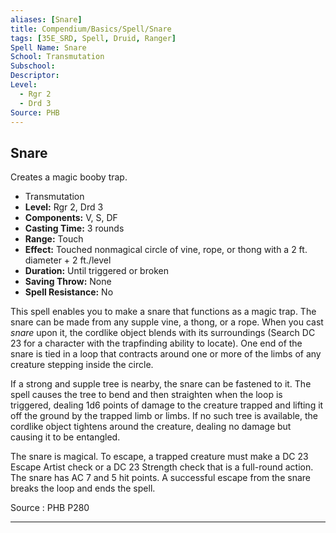 ```yaml
---
aliases: [Snare]
title: Compendium/Basics/Spell/Snare
tags: [35E_SRD, Spell, Druid, Ranger]
Spell Name: Snare
School: Transmutation
Subschool: 
Descriptor: 
Level:
  - Rgr 2
  - Drd 3
Source: PHB
---
```



## Snare

Creates a magic booby trap.

*   Transmutation
*   **Level:** Rgr 2, Drd 3
*   **Components:** V, S, DF
*   **Casting Time:** 3 rounds
*   **Range:** Touch
*   **Effect:** Touched nonmagical circle of vine, rope, or thong with a 2 ft. diameter + 2 ft./level
*   **Duration:** Until triggered or broken
*   **Saving Throw:** None
*   **Spell Resistance:** No

<p>This spell enables you to make a snare that functions as a magic trap. The snare can be made from any supple vine, a thong, or a rope. When you cast <i>snare</i> upon it, the cordlike object blends with its surroundings (Search DC 23 for a character with the trapfinding ability to locate). One end of the snare is tied in a loop that contracts around one or more of the limbs of any creature stepping inside the circle.</p><p>If a strong and supple tree is nearby, the snare can be fastened to it. The spell causes the tree to bend and then straighten when the loop is triggered, dealing 1d6 points of damage to the creature trapped and lifting it off the ground by the trapped limb or limbs. If no such tree is available, the cordlike object tightens around the creature, dealing no damage but causing it to be entangled.</p><p>The snare is magical. To escape, a trapped creature must make a DC 23 Escape Artist check or a DC 23 Strength check that is a full-round action. The snare has AC 7 and 5 hit points. A successful escape from the snare breaks the loop and ends the spell.</p>

Source : PHB P280

---
